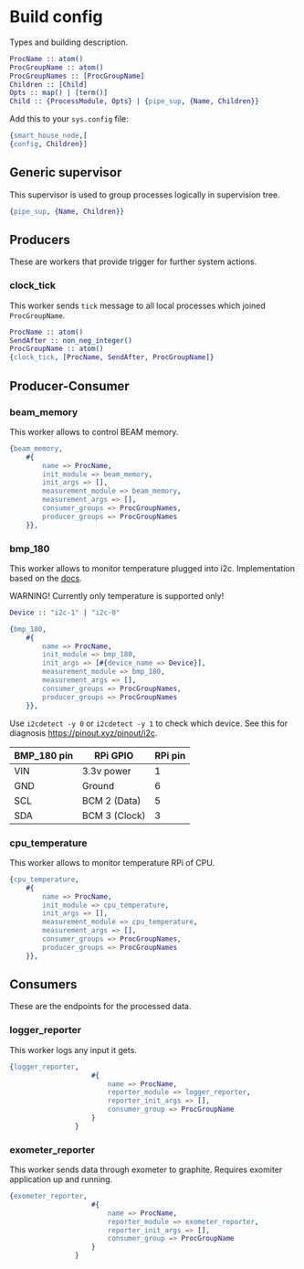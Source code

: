 
# Build config
Types and building description.
```erlang
ProcName :: atom()
ProcGroupName :: atom()
ProcGroupNames :: [ProcGroupName]
Children :: [Child]
Opts :: map() | [term()]
Child :: {ProcessModule, Opts} | {pipe_sup, {Name, Children}}
```
Add this to your `sys.config` file:
```erlang
{smart_house_node,[
{config, Children}]
```
## Generic supervisor
This supervisor is used to group processes logically in supervision tree.
```erlang
{pipe_sup, {Name, Children}}
```
## Producers
These are workers that provide trigger for further system actions.
### clock_tick
This worker sends `tick` message to all local processes which joined `ProcGroupName`.
```erlang
ProcName :: atom()
SendAfter :: non_neg_integer()
ProcGroupName :: atom()
{clock_tick, [ProcName, SendAfter, ProcGroupName]}
```
## Producer-Consumer
### beam_memory
This worker allows to control BEAM memory.
```erlang
{beam_memory,
	#{
		name => ProcName,
		init_module => beam_memory,
		init_args => [],
        measurement_module => beam_memory,
        measurement_args => [],
        consumer_groups => ProcGroupNames,
        producer_groups => ProcGroupNames
	}},
```
### bmp_180
This worker allows to monitor temperature plugged into i2c. Implementation based on the [docs](https://cdn-shop.adafruit.com/datasheets/BST-BMP180-DS000-09.pdf).

WARNING! Currently only temperature is supported only!

```erlang
Device :: "i2c-1" | "i2c-0"

{bmp_180,
	#{
		name => ProcName,
		init_module => bmp_180,
		init_args => [#{device_name => Device}],
        measurement_module => bmp_180,
        measurement_args => [],
        consumer_groups => ProcGroupNames,
        producer_groups => ProcGroupNames
    }},
```

Use `i2cdetect -y 0` or `i2cdetect -y 1` to check which device.
See this for diagnosis https://pinout.xyz/pinout/i2c.

| BMP_180 pin | RPi GPIO | RPi pin |
|---|---|---|
| VIN | 3.3v power | 1 |
| GND | Ground | 6 |
| SCL | BCM 2 (Data) | 5 |
| SDA | BCM 3 (Clock) | 3 |

### cpu_temperature
This worker allows to monitor temperature RPi of CPU.
```erlang
{cpu_temperature,
	#{
		name => ProcName,
		init_module => cpu_temperature,
		init_args => [],
        measurement_module => cpu_temperature,
        measurement_args => [],
        consumer_groups => ProcGroupNames,
        producer_groups => ProcGroupNames
	}},
```

## Consumers
These are the endpoints for the processed data.
### logger_reporter
This worker logs any input it gets.
```erlang
{logger_reporter,
                    #{
                        name => ProcName,
                        reporter_module => logger_reporter,
                        reporter_init_args => [],
                        consumer_group => ProcGroupName
                    }
                }
```

### exometer_reporter
This worker sends data through exometer to graphite.
Requires exomiter application up and running.
```erlang
{exometer_reporter,
                    #{
                        name => ProcName,
                        reporter_module => exometer_reporter,
                        reporter_init_args => [],
                        consumer_group => ProcGroupName
                    }
                }
```

